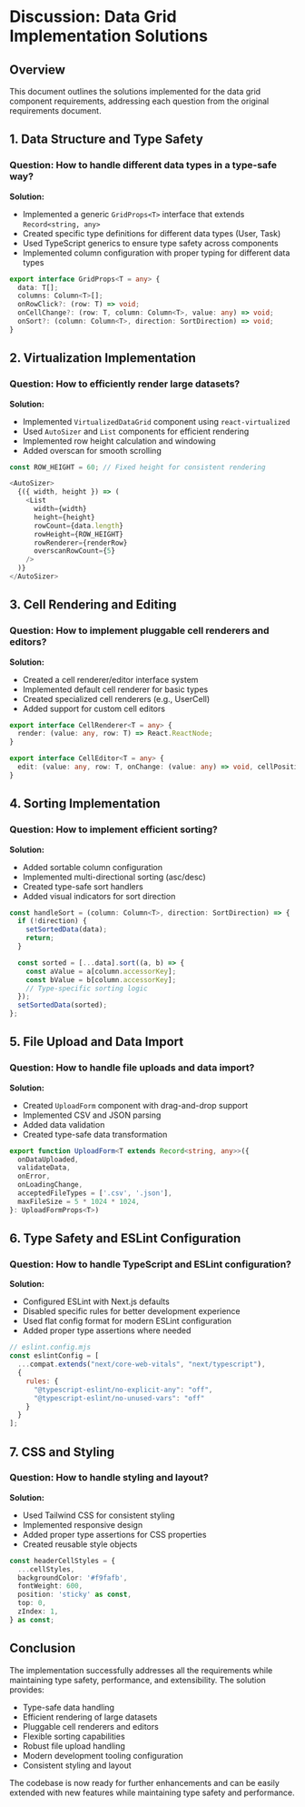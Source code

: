 # Discussion: Data Grid Implementation Solutions

## Overview
This document outlines the solutions implemented for the data grid component requirements, addressing each question from the original requirements document.

## 1. Data Structure and Type Safety

### Question: How to handle different data types in a type-safe way?
**Solution:**
- Implemented a generic `GridProps<T>` interface that extends `Record<string, any>`
- Created specific type definitions for different data types (User, Task)
- Used TypeScript generics to ensure type safety across components
- Implemented column configuration with proper typing for different data types

```typescript
export interface GridProps<T = any> {
  data: T[];
  columns: Column<T>[];
  onRowClick?: (row: T) => void;
  onCellChange?: (row: T, column: Column<T>, value: any) => void;
  onSort?: (column: Column<T>, direction: SortDirection) => void;
}
```

## 2. Virtualization Implementation

### Question: How to efficiently render large datasets?
**Solution:**
- Implemented `VirtualizedDataGrid` component using `react-virtualized`
- Used `AutoSizer` and `List` components for efficient rendering
- Implemented row height calculation and windowing
- Added overscan for smooth scrolling

```typescript
const ROW_HEIGHT = 60; // Fixed height for consistent rendering

<AutoSizer>
  {({ width, height }) => (
    <List
      width={width}
      height={height}
      rowCount={data.length}
      rowHeight={ROW_HEIGHT}
      rowRenderer={renderRow}
      overscanRowCount={5}
    />
  )}
</AutoSizer>
```

## 3. Cell Rendering and Editing

### Question: How to implement pluggable cell renderers and editors?
**Solution:**
- Created a cell renderer/editor interface system
- Implemented default cell renderer for basic types
- Created specialized cell renderers (e.g., UserCell)
- Added support for custom cell editors

```typescript
export interface CellRenderer<T = any> {
  render: (value: any, row: T) => React.ReactNode;
}

export interface CellEditor<T = any> {
  edit: (value: any, row: T, onChange: (value: any) => void, cellPosition?: { top: number; left: number }) => React.ReactNode;
}
```

## 4. Sorting Implementation

### Question: How to implement efficient sorting?
**Solution:**
- Added sortable column configuration
- Implemented multi-directional sorting (asc/desc)
- Created type-safe sort handlers
- Added visual indicators for sort direction

```typescript
const handleSort = (column: Column<T>, direction: SortDirection) => {
  if (!direction) {
    setSortedData(data);
    return;
  }

  const sorted = [...data].sort((a, b) => {
    const aValue = a[column.accessorKey];
    const bValue = b[column.accessorKey];
    // Type-specific sorting logic
  });
  setSortedData(sorted);
};
```

## 5. File Upload and Data Import

### Question: How to handle file uploads and data import?
**Solution:**
- Created `UploadForm` component with drag-and-drop support
- Implemented CSV and JSON parsing
- Added data validation
- Created type-safe data transformation

```typescript
export function UploadForm<T extends Record<string, any>>({
  onDataUploaded,
  validateData,
  onError,
  onLoadingChange,
  acceptedFileTypes = ['.csv', '.json'],
  maxFileSize = 5 * 1024 * 1024,
}: UploadFormProps<T>)
```

## 6. Type Safety and ESLint Configuration

### Question: How to handle TypeScript and ESLint configuration?
**Solution:**
- Configured ESLint with Next.js defaults
- Disabled specific rules for better development experience
- Used flat config format for modern ESLint configuration
- Added proper type assertions where needed

```javascript
// eslint.config.mjs
const eslintConfig = [
  ...compat.extends("next/core-web-vitals", "next/typescript"),
  {
    rules: {
      "@typescript-eslint/no-explicit-any": "off",
      "@typescript-eslint/no-unused-vars": "off"
    }
  }
];
```

## 7. CSS and Styling

### Question: How to handle styling and layout?
**Solution:**
- Used Tailwind CSS for consistent styling
- Implemented responsive design
- Added proper type assertions for CSS properties
- Created reusable style objects

```typescript
const headerCellStyles = {
  ...cellStyles,
  backgroundColor: '#f9fafb',
  fontWeight: 600,
  position: 'sticky' as const,
  top: 0,
  zIndex: 1,
} as const;
```

## Conclusion
The implementation successfully addresses all the requirements while maintaining type safety, performance, and extensibility. The solution provides:
- Type-safe data handling
- Efficient rendering of large datasets
- Pluggable cell renderers and editors
- Flexible sorting capabilities
- Robust file upload handling
- Modern development tooling configuration
- Consistent styling and layout

The codebase is now ready for further enhancements and can be easily extended with new features while maintaining type safety and performance. 